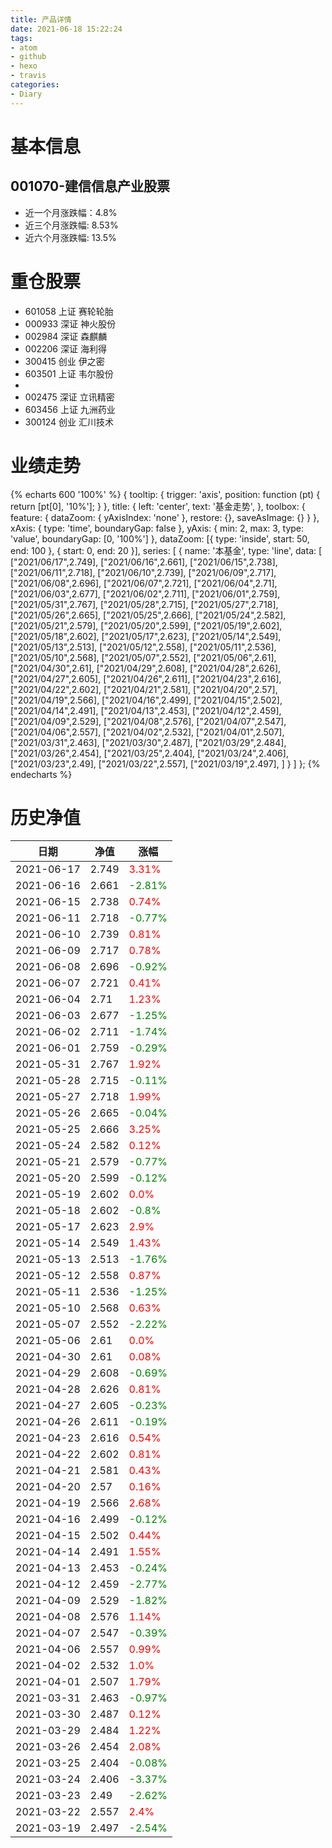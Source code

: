 ```yaml
---
title: 产品详情
date: 2021-06-18 15:22:24
tags:
- atom
- github
- hexo
- travis
categories:
- Diary
---
```


# 基本信息
## 001070-建信信息产业股票
- 近一个月涨跌幅：4.8%
- 近三个月涨跌幅: 8.53%
- 近六个月涨跌幅: 13.5%

# 重仓股票
- 601058 上证 赛轮轮胎
- 000933 深证 神火股份
- 002984 深证 森麒麟
- 002206 深证 海利得
- 300415 创业 伊之密
- 603501 上证 韦尔股份
- 
- 002475 深证 立讯精密
- 603456 上证 九洲药业
- 300124 创业 汇川技术
# 业绩走势

{% echarts 600 '100%' %}
{
  tooltip: {
        trigger: 'axis',
        position: function (pt) {
            return [pt[0], '10%'];
        }
    },
    title: {
        left: 'center',
        text: '基金走势',
    },
    toolbox: {
        feature: {
            dataZoom: {
                yAxisIndex: 'none'
            },
            restore: {},
            saveAsImage: {}
        }
    },
    xAxis: {
        type: 'time',
        boundaryGap: false
    },
    yAxis: {
        min: 2,
        max: 3,
        type: 'value',
        boundaryGap: [0, '100%']
    },
    dataZoom: [{
        type: 'inside',
        start: 50,
        end: 100
    }, {
        start: 0,
        end: 20
    }],
    series: [
        {
            name: '本基金',
            type: 'line',
            data: [
["2021/06/17",2.749],
["2021/06/16",2.661],
["2021/06/15",2.738],
["2021/06/11",2.718],
["2021/06/10",2.739],
["2021/06/09",2.717],
["2021/06/08",2.696],
["2021/06/07",2.721],
["2021/06/04",2.71],
["2021/06/03",2.677],
["2021/06/02",2.711],
["2021/06/01",2.759],
["2021/05/31",2.767],
["2021/05/28",2.715],
["2021/05/27",2.718],
["2021/05/26",2.665],
["2021/05/25",2.666],
["2021/05/24",2.582],
["2021/05/21",2.579],
["2021/05/20",2.599],
["2021/05/19",2.602],
["2021/05/18",2.602],
["2021/05/17",2.623],
["2021/05/14",2.549],
["2021/05/13",2.513],
["2021/05/12",2.558],
["2021/05/11",2.536],
["2021/05/10",2.568],
["2021/05/07",2.552],
["2021/05/06",2.61],
["2021/04/30",2.61],
["2021/04/29",2.608],
["2021/04/28",2.626],
["2021/04/27",2.605],
["2021/04/26",2.611],
["2021/04/23",2.616],
["2021/04/22",2.602],
["2021/04/21",2.581],
["2021/04/20",2.57],
["2021/04/19",2.566],
["2021/04/16",2.499],
["2021/04/15",2.502],
["2021/04/14",2.491],
["2021/04/13",2.453],
["2021/04/12",2.459],
["2021/04/09",2.529],
["2021/04/08",2.576],
["2021/04/07",2.547],
["2021/04/06",2.557],
["2021/04/02",2.532],
["2021/04/01",2.507],
["2021/03/31",2.463],
["2021/03/30",2.487],
["2021/03/29",2.484],
["2021/03/26",2.454],
["2021/03/25",2.404],
["2021/03/24",2.406],
["2021/03/23",2.49],
["2021/03/22",2.557],
["2021/03/19",2.497],
]
        }
    ]
};
{% endecharts %}

# 历史净值

| 日期 | 净值 | 涨幅 |
| --- | --- | --- |
|2021-06-17|2.749|<font color=red>3.31%</font>|
|2021-06-16|2.661|<font color=green>-2.81%</font>|
|2021-06-15|2.738|<font color=red>0.74%</font>|
|2021-06-11|2.718|<font color=green>-0.77%</font>|
|2021-06-10|2.739|<font color=red>0.81%</font>|
|2021-06-09|2.717|<font color=red>0.78%</font>|
|2021-06-08|2.696|<font color=green>-0.92%</font>|
|2021-06-07|2.721|<font color=red>0.41%</font>|
|2021-06-04|2.71|<font color=red>1.23%</font>|
|2021-06-03|2.677|<font color=green>-1.25%</font>|
|2021-06-02|2.711|<font color=green>-1.74%</font>|
|2021-06-01|2.759|<font color=green>-0.29%</font>|
|2021-05-31|2.767|<font color=red>1.92%</font>|
|2021-05-28|2.715|<font color=green>-0.11%</font>|
|2021-05-27|2.718|<font color=red>1.99%</font>|
|2021-05-26|2.665|<font color=green>-0.04%</font>|
|2021-05-25|2.666|<font color=red>3.25%</font>|
|2021-05-24|2.582|<font color=red>0.12%</font>|
|2021-05-21|2.579|<font color=green>-0.77%</font>|
|2021-05-20|2.599|<font color=green>-0.12%</font>|
|2021-05-19|2.602|<font color=red>0.0%</font>|
|2021-05-18|2.602|<font color=green>-0.8%</font>|
|2021-05-17|2.623|<font color=red>2.9%</font>|
|2021-05-14|2.549|<font color=red>1.43%</font>|
|2021-05-13|2.513|<font color=green>-1.76%</font>|
|2021-05-12|2.558|<font color=red>0.87%</font>|
|2021-05-11|2.536|<font color=green>-1.25%</font>|
|2021-05-10|2.568|<font color=red>0.63%</font>|
|2021-05-07|2.552|<font color=green>-2.22%</font>|
|2021-05-06|2.61|<font color=red>0.0%</font>|
|2021-04-30|2.61|<font color=red>0.08%</font>|
|2021-04-29|2.608|<font color=green>-0.69%</font>|
|2021-04-28|2.626|<font color=red>0.81%</font>|
|2021-04-27|2.605|<font color=green>-0.23%</font>|
|2021-04-26|2.611|<font color=green>-0.19%</font>|
|2021-04-23|2.616|<font color=red>0.54%</font>|
|2021-04-22|2.602|<font color=red>0.81%</font>|
|2021-04-21|2.581|<font color=red>0.43%</font>|
|2021-04-20|2.57|<font color=red>0.16%</font>|
|2021-04-19|2.566|<font color=red>2.68%</font>|
|2021-04-16|2.499|<font color=green>-0.12%</font>|
|2021-04-15|2.502|<font color=red>0.44%</font>|
|2021-04-14|2.491|<font color=red>1.55%</font>|
|2021-04-13|2.453|<font color=green>-0.24%</font>|
|2021-04-12|2.459|<font color=green>-2.77%</font>|
|2021-04-09|2.529|<font color=green>-1.82%</font>|
|2021-04-08|2.576|<font color=red>1.14%</font>|
|2021-04-07|2.547|<font color=green>-0.39%</font>|
|2021-04-06|2.557|<font color=red>0.99%</font>|
|2021-04-02|2.532|<font color=red>1.0%</font>|
|2021-04-01|2.507|<font color=red>1.79%</font>|
|2021-03-31|2.463|<font color=green>-0.97%</font>|
|2021-03-30|2.487|<font color=red>0.12%</font>|
|2021-03-29|2.484|<font color=red>1.22%</font>|
|2021-03-26|2.454|<font color=red>2.08%</font>|
|2021-03-25|2.404|<font color=green>-0.08%</font>|
|2021-03-24|2.406|<font color=green>-3.37%</font>|
|2021-03-23|2.49|<font color=green>-2.62%</font>|
|2021-03-22|2.557|<font color=red>2.4%</font>|
|2021-03-19|2.497|<font color=green>-2.54%</font>|
